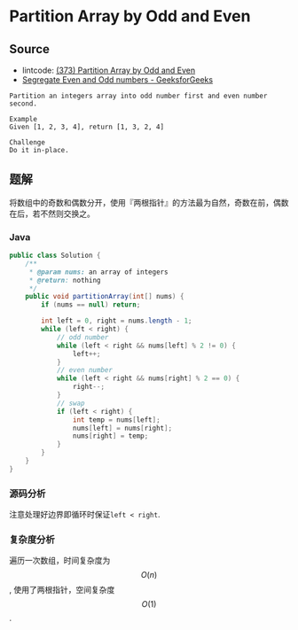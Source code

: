 # Partition Array by Odd and Even

## Source

- lintcode: [(373) Partition Array by Odd and Even](http://www.lintcode.com/en/problem/partition-array-by-odd-and-even/)
- [Segregate Even and Odd numbers - GeeksforGeeks](http://www.geeksforgeeks.org/segregate-even-and-odd-numbers/)

```
Partition an integers array into odd number first and even number second.

Example
Given [1, 2, 3, 4], return [1, 3, 2, 4]

Challenge
Do it in-place.
```

## 题解

将数组中的奇数和偶数分开，使用『两根指针』的方法最为自然，奇数在前，偶数在后，若不然则交换之。

### Java

```java
public class Solution {
    /**
     * @param nums: an array of integers
     * @return: nothing
     */
    public void partitionArray(int[] nums) {
        if (nums == null) return;

        int left = 0, right = nums.length - 1;
        while (left < right) {
            // odd number
            while (left < right && nums[left] % 2 != 0) {
                left++;
            }
            // even number
            while (left < right && nums[right] % 2 == 0) {
                right--;
            }
            // swap
            if (left < right) {
                int temp = nums[left];
                nums[left] = nums[right];
                nums[right] = temp;
            }
        }
    }
}
```

### 源码分析

注意处理好边界即循环时保证`left < right`.

### 复杂度分析

遍历一次数组，时间复杂度为 $$O(n)$$, 使用了两根指针，空间复杂度 $$O(1)$$.
